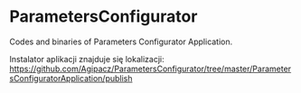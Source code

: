 # ParametersConfigurator
Codes and binaries of Parameters Configurator Application.

Instalator aplikacji znajduje się lokalizacji:
https://github.com/Agipacz/ParametersConfigurator/tree/master/ParametersConfiguratorApplication/publish

